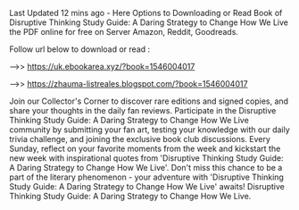 Last Updated 12 mins ago - Here Options to Downloading or Read Book of Disruptive Thinking Study Guide: A Daring Strategy to Change How We Live the PDF online for free on Server Amazon, Reddit, Goodreads.
 
Follow url below to download or read :
 
-->> https://uk.ebookarea.xyz/?book=1546004017
 
-->> https://zhauma-listreales.blogspot.com/?book=1546004017
 
Join our Collector's Corner to discover rare editions and signed copies, and share your thoughts in the daily fan reviews.
Participate in the Disruptive Thinking Study Guide: A Daring Strategy to Change How We Live community by submitting your fan art, testing your knowledge with our daily trivia challenge, and joining the exclusive book club discussions.
Every Sunday, reflect on your favorite moments from the week and kickstart the new week with inspirational quotes from 'Disruptive Thinking Study Guide: A Daring Strategy to Change How We Live'. Don't miss this chance to be a part of the literary phenomenon - your adventure with 'Disruptive Thinking Study Guide: A Daring Strategy to Change How We Live' awaits! Disruptive Thinking Study Guide: A Daring Strategy to Change How We Live.
